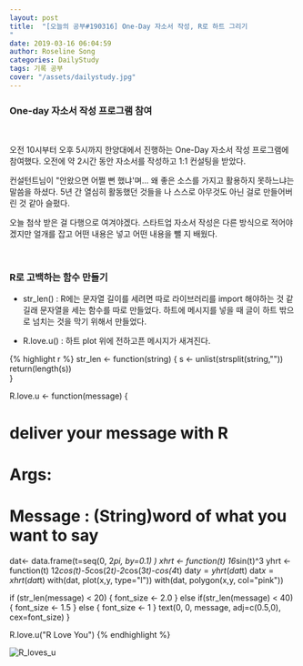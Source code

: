 ```yaml
---
layout: post
title:  "[오늘의 공부#190316] One-Day 자소서 작성, R로 하트 그리기
"
date: 2019-03-16 06:04:59
author: Roseline Song
categories: DailyStudy
tags: 기록 공부
cover: "/assets/dailystudy.jpg"
---
```


### One-day 자소서 작성 프로그램 참여 
<br>

오전 10시부터 오후 5시까지 한양대에서 진행하는 One-Day 자소서 작성 프로그램에 참여했다. 오전에 약 2시간 동안 자소서를 작성하고 1:1 컨설팅을 받았다.

컨설턴트님이 "안왔으면 어쩔 뻔 했냐'며... 왜 좋은 소스를 가지고 활용하지 못하느냐는 말씀을 하셨다. 5년 간 열심히 활동했던 것들을 나 스스로 아무것도 아닌 걸로 만들어버린 것 같아 슬펐다. 

오늘 첨삭 받은 걸 다행으로 여겨야겠다. 스타트업 자소서 작성은 다른 방식으로 적어야겠지만 얼개를 잡고 어떤 내용은 넣고 어떤 내용을 뺄 지 배웠다.

<br>

### R로 고백하는 함수 만들기

- str_len() : R에는 문자열 길이를 세려면 따로 라이브러리를 import 해야하는 것 같길래 문자열을 세는 함수를 따로 만들었다. 하트에 메시지를 넣을 때 글이 하트 밖으로 넘치는 것을 막기 위해서 만들었다. 

- R.love.u() : 하트 plot 위에 전하고픈 메시지가 새겨진다.


{% highlight r %}
str_len <- function(string) {
  s <- unlist(strsplit(string,""))
  return(length(s))  
}

R.love.u <- function(message) {
  # deliver your message with R
  # 
  # Args:
  #   Message : (String)word of what you want to say
  dat<- data.frame(t=seq(0, 2*pi, by=0.1) )
  xhrt <- function(t) 16*sin(t)^3
  yhrt <- function(t) 12*cos(t)-5*cos(2*t)-2*cos(3*t)-cos(4*t)
  dat$y=yhrt(dat$t)
  dat$x=xhrt(dat$t)
  with(dat, plot(x,y, type="l"))
  with(dat, polygon(x,y, col="pink"))
  
  if (str_len(message) < 20) {
    font_size <- 2.0
  } else if(str_len(message) < 40) {
    font_size <- 1.5 
  } else {
    font_size <- 1
  }
  text(0, 0, message, adj=c(0.5,0), cex=font_size)
}

R.love.u("R Love You")
{% endhighlight %}


<img src="https://postfiles.pstatic.net/MjAxOTAzMTZfMTYg/MDAxNTUyNzQ2NTE2NTM1.aGtMlzBKDINiGpB6RFwHOwfRDJQiIcG7EJK1VBX182Ig.FTOZfqayYZXyqtwCvv_ouPNLPJWpa_mz88_dd1dgsm8g.PNG.guseod24/Rplot.png?type=w966" title="R_loves_u">